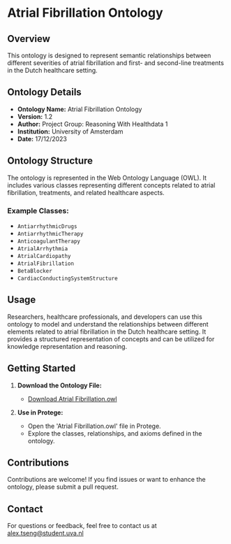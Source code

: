 # Atrial Fibrillation Ontology

## Overview
This ontology is designed to represent semantic relationships between different severities of atrial fibrillation and first- and second-line treatments in the Dutch healthcare setting.

## Ontology Details
- **Ontology Name:** Atrial Fibrillation Ontology
- **Version:** 1.2
- **Author:** Project Group: Reasoning With Healthdata 1
- **Institution:** University of Amsterdam
- **Date:** 17/12/2023

## Ontology Structure
The ontology is represented in the Web Ontology Language (OWL). It includes various classes representing different concepts related to atrial fibrillation, treatments, and related healthcare aspects.

### Example Classes:
- `AntiarrhythmicDrugs`
- `AntiarrhythmicTherapy`
- `AnticoagulantTherapy`
- `AtrialArrhythmia`
- `AtrialCardiopathy`
- `AtrialFibrillation`
- `BetaBlocker`
- `CardiacConductingSystemStructure`


## Usage
Researchers, healthcare professionals, and developers can use this ontology to model and understand the relationships between different elements related to atrial fibrillation in the Dutch healthcare setting. It provides a structured representation of concepts and can be utilized for knowledge representation and reasoning.

## Getting Started
1. **Download the Ontology File:**
   - [Download Atrial Fibrillation.owl](link-to-the-ontology/Atrial%20Fibrillation.owl)

2. **Use in Protege:**
   - Open the 'Atrial Fibrillation.owl' file in Protege.
   - Explore the classes, relationships, and axioms defined in the ontology.

## Contributions
Contributions are welcome! If you find issues or want to enhance the ontology, please submit a pull request.

## Contact
For questions or feedback, feel free to contact us at alex.tseng@student.uva.nl
